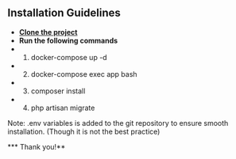 ## Installation Guidelines

- **[Clone the project ](https://github.com/ABRubel/Food-Delivery-App/)**
- **Run the following commands**
- 1. docker-compose up -d
- 2. docker-compose exec app bash
- 3. composer install
- 4. php artisan migrate

Note: .env variables is added to the git repository to ensure smooth installation. (Though it is not the best practice)

*** Thank you!**